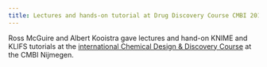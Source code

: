 ```yaml
---
title: Lectures and hands-on tutorial at Drug Discovery Course CMBI 2017
---
```

Ross McGuire and Albert Kooistra gave lectures and hand-on KNIME and KLIFS tutorials at the <a href="http://www2.cmbi.ru.nl/groups/computational-discovery-and-design/icdd2017/">international Chemical Design & Discovery Course</a> at the CMBI Nijmegen.